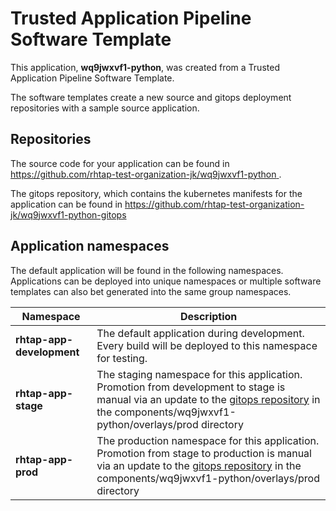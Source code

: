 # Trusted Application Pipeline Software Template

This application, **wq9jwxvf1-python**, was created from a Trusted Application Pipeline Software Template.

The software templates create a new source and gitops deployment repositories with a sample source application. 

## Repositories

The source code for your application can be found in [https://github.com/rhtap-test-organization-jk/wq9jwxvf1-python ](https://github.com/rhtap-test-organization-jk/wq9jwxvf1-python ).
 
The gitops repository, which contains the kubernetes manifests for the application can be found in 
[https://github.com/rhtap-test-organization-jk/wq9jwxvf1-python-gitops ](https://github.com/rhtap-test-organization-jk/wq9jwxvf1-python-gitops ) 

## Application namespaces 

The default application will be found in the following namespaces. Applications can be deployed into unique namespaces or multiple software templates can also bet generated into the same group namespaces.  

|  Namespace   |  Description   |  
| -------- | -------- |   
| **rhtap-app-development** | The default application during development. Every build will be deployed to this namespace for testing. | 
| **rhtap-app-stage** | The staging namespace for this application. Promotion from development to stage is manual via an update to the [gitops repository](https://github.com/rhtap-test-organization-jk/wq9jwxvf1-python-gitops ) in the components/wq9jwxvf1-python/overlays/prod directory |  
| **rhtap-app-prod** | The production namespace for this application. Promotion from stage to production is manual via an update to the [gitops repository](https://github.com/rhtap-test-organization-jk/wq9jwxvf1-python-gitops ) in the components/wq9jwxvf1-python/overlays/prod directory | 